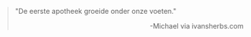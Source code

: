 > "De eerste apotheek groeide onder onze voeten." 
>
> <p style="text-align: right">-Michael via ivansherbs.com</p>
